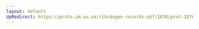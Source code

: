 ```yaml
---
layout: default
UpRedirect: https://pruto.im.uu.se/riksdagen-records-pdf/1876/prot-1876--fk--021/prot-1876--fk--021_001.pdf
---
```

